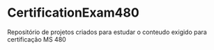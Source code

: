# CertificationExam480
Repositório de projetos criados para estudar o conteudo exigido para certificação MS 480

